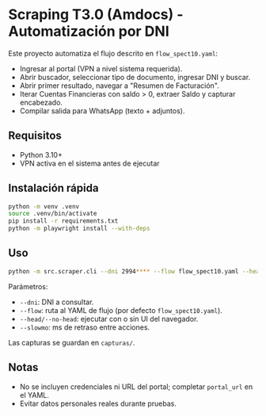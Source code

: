# Scraping T3.0 (Amdocs) - Automatización por DNI

Este proyecto automatiza el flujo descrito en `flow_spect10.yaml`:
- Ingresar al portal (VPN a nivel sistema requerida).
- Abrir buscador, seleccionar tipo de documento, ingresar DNI y buscar.
- Abrir primer resultado, navegar a "Resumen de Facturación".
- Iterar Cuentas Financieras con saldo > 0, extraer Saldo y capturar encabezado.
- Compilar salida para WhatsApp (texto + adjuntos).

## Requisitos
- Python 3.10+
- VPN activa en el sistema antes de ejecutar

## Instalación rápida

```bash
python -m venv .venv
source .venv/bin/activate
pip install -r requirements.txt
python -m playwright install --with-deps
```

## Uso

```bash
python -m src.scraper.cli --dni 2994**** --flow flow_spect10.yaml --head
```

Parámetros:
- `--dni`: DNI a consultar.
- `--flow`: ruta al YAML de flujo (por defecto `flow_spect10.yaml`).
- `--head/--no-head`: ejecutar con o sin UI del navegador.
- `--slowmo`: ms de retraso entre acciones.

Las capturas se guardan en `capturas/`.

## Notas
- No se incluyen credenciales ni URL del portal; completar `portal_url` en el YAML.
- Evitar datos personales reales durante pruebas.
